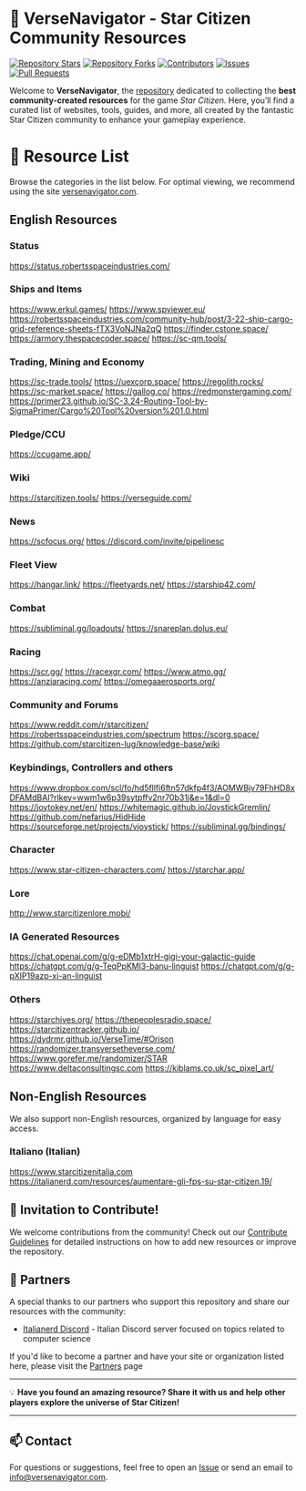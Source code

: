 # 🌌 VerseNavigator - Star Citizen Community Resources

[![Repository Stars](https://img.shields.io/github/stars/Anyma6/versenavigator?style=social)](https://github.com/Anyma6/versenavigator/stargazers) [![Repository Forks](https://img.shields.io/github/forks/Anyma6/versenavigator?style=social)](https://github.com/Anyma6/versenavigator/network/members) [![Contributors](https://img.shields.io/github/contributors/Anyma6/versenavigator)](https://github.com/Anyma6/versenavigator/graphs/contributors) [![Issues](https://img.shields.io/github/issues/Anyma6/versenavigator)](https://github.com/Anyma6/versenavigator/issues) [![Pull Requests](https://img.shields.io/github/issues-pr/Anyma6/versenavigator)](https://github.com/Anyma6/versenavigator/pulls)

Welcome to **VerseNavigator**, the [repository](https://github.com/Anyma6/versenavigator) dedicated to collecting the **best community-created resources** for the game _Star Citizen_. Here, you’ll find a curated list of websites, tools, guides, and more, all created by the fantastic Star Citizen community to enhance your gameplay experience.


# 🚀 Resource List

Browse the categories in the list below. For optimal viewing, we recommend using the site [versenavigator.com](https://versenavigator.com).

## English Resources
### Status
https://status.robertsspaceindustries.com/

### Ships and Items
https://www.erkul.games/
https://www.spviewer.eu/
https://robertsspaceindustries.com/community-hub/post/3-22-ship-cargo-grid-reference-sheets-fTX3VoNJNa2qQ
https://finder.cstone.space/
https://armory.thespacecoder.space/
https://sc-qm.tools/

### Trading, Mining and Economy
https://sc-trade.tools/
https://uexcorp.space/
https://regolith.rocks/
https://sc-market.space/
https://gallog.co/
https://redmonstergaming.com/
https://primer23.github.io/SC-3.24-Routing-Tool-by-SigmaPrimer/Cargo%20Tool%20version%201.0.html

### Pledge/CCU
https://ccugame.app/

### Wiki
https://starcitizen.tools/
https://verseguide.com/

### News
https://scfocus.org/
https://discord.com/invite/pipelinesc

### Fleet View
https://hangar.link/
https://fleetyards.net/
https://starship42.com/

### Combat
https://subliminal.gg/loadouts/
https://snareplan.dolus.eu/

### Racing
https://scr.gg/
https://racexgr.com/
https://www.atmo.gg/
https://anziaracing.com/
https://omegaaerosports.org/

### Community and Forums
https://www.reddit.com/r/starcitizen/
https://robertsspaceindustries.com/spectrum
https://scorg.space/
https://github.com/starcitizen-lug/knowledge-base/wiki

### Keybindings, Controllers and others
https://www.dropbox.com/scl/fo/hd5fllfi6ftn57dkfp4f3/AOMWBjv79FhHD8xDFAMdBAI?rlkey=wwm1w6p39sytpffv2nr70b31j&e=1&dl=0
https://joytokey.net/en/
https://whitemagic.github.io/JoystickGremlin/
https://github.com/nefarius/HidHide
https://sourceforge.net/projects/vjoystick/
https://subliminal.gg/bindings/

### Character
https://www.star-citizen-characters.com/
https://starchar.app/

### Lore
http://www.starcitizenlore.mobi/

### IA Generated Resources
https://chat.openai.com/g/g-eDMb1xtrH-gigi-your-galactic-guide
https://chatgpt.com/g/g-TeqPpKMl3-banu-linguist
https://chatgpt.com/g/g-pXIP19azp-xi-an-linguist

### Others
https://starchives.org/
https://thepeoplesradio.space/
https://starcitizentracker.github.io/
https://dydrmr.github.io/VerseTime/#Orison
https://randomizer.transversetheverse.com/
https://www.gorefer.me/randomizer/STAR
https://www.deltaconsultingsc.com
https://kiblams.co.uk/sc_pixel_art/

## Non-English Resources
We also support non-English resources, organized by language for easy access.

### Italiano (Italian)
https://www.starcitizenitalia.com
https://italianerd.com/resources/aumentare-gli-fps-su-star-citizen.19/

## 🌟 Invitation to Contribute!

We welcome contributions from the community! Check out our [Contribute Guidelines](https://github.com/Anyma6/versenavigator/blob/main/CONTRIBUTING.md) for detailed instructions on how to add new resources or improve the repository.

## 🤝 Partners

A special thanks to our partners who support this repository and share our resources with the community:

- [Italianerd Discord](https://discord.italianerd.com/) - Italian Discord server focused on topics related to computer science

If you'd like to become a partner and have your site or organization listed here, please visit the [Partners](https://github.com/Anyma6/versenavigator/blob/main/Partners.md) page

---

💡 **Have you found an amazing resource? Share it with us and help other players explore the universe of Star Citizen!**

---

## 📫 Contact

For questions or suggestions, feel free to open an [Issue](https://github.com/Anyma6/versenavigator/issues) or send an email to info@versenavigator.com.
